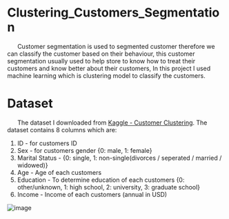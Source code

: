 # Clustering_Customers_Segmentation

&nbsp;&nbsp;&nbsp;&nbsp;&nbsp;&nbsp;Customer segmentation is used to segmented customer therefore we can classify the customer based on their behaviour, this customer segmentation usually used to help store to know how to treat their customers and know better about their customers, In this project I used machine learning which is clustering model to classify the customers.

# Dataset
&nbsp;&nbsp;&nbsp;&nbsp;&nbsp;&nbsp;The dataset I downloaded from [Kaggle -  Customer Clustering](https://www.kaggle.com/datasets/dev0914sharma/customer-clustering). The dataset contains 8 columns which are:
1. ID - for customers ID
2. Sex - for customers gender {0: male, 1: female}
3. Marital Status - {0: single, 1: non-single(divorces / seperated / married / widowed)}
4. Age - Age of each customers
5. Education -  To determine education of each customers {0: other/unknown, 1: high school, 2: university, 3: graduate school}
6. Income - Income of each customers (annual in USD)

![image](https://user-images.githubusercontent.com/91602612/215123474-7e26f715-4464-4acd-b42d-ec1fb324ee6e.png)
